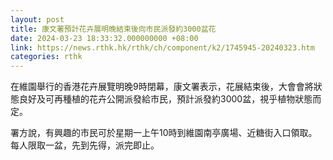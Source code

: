 ```yaml
---
layout: post
title: 康文署預計花卉展明晚結束後向市民派發約3000盆花
date: 2024-03-23 18:33:32.000000000 +08:00
link: https://news.rthk.hk/rthk/ch/component/k2/1745945-20240323.htm
categories: rthk
---
```


在維園舉行的香港花卉展覽明晚9時閉幕，康文署表示，花展結束後，大會會將狀態良好及可再種植的花卉公開派發給市民，預計派發約3000盆，視乎植物狀態而定。

署方說，有興趣的市民可於星期一上午10時到維園南亭廣場、近糖街入口領取。每人限取一盆，先到先得，派完即止。
